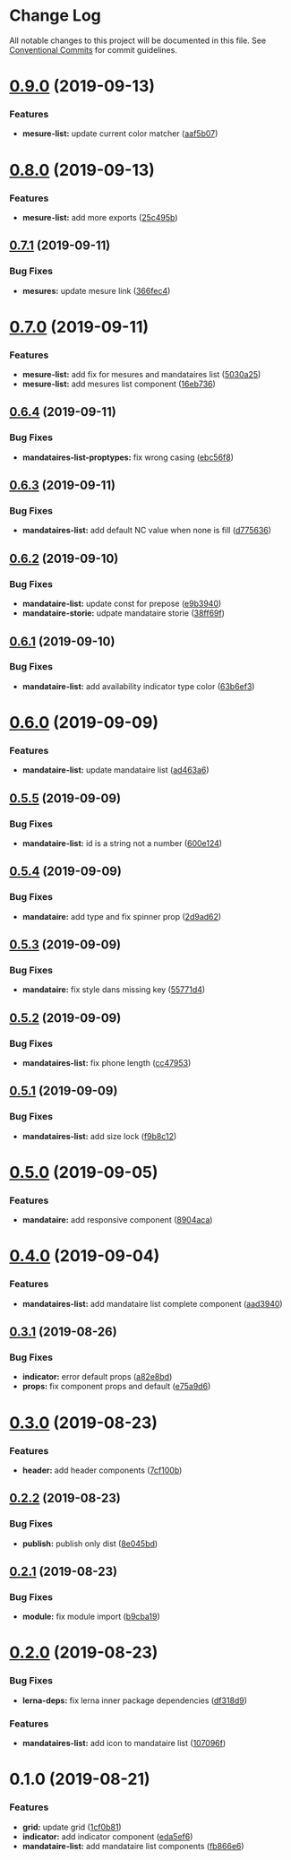 # Change Log

All notable changes to this project will be documented in this file.
See [Conventional Commits](https://conventionalcommits.org) for commit guidelines.

# [0.9.0](https://github.com/SocialGouv/emjpm-design-system/compare/@socialgouv/emjpm-ui-components@0.8.0...@socialgouv/emjpm-ui-components@0.9.0) (2019-09-13)


### Features

* **mesure-list:** update current color matcher ([aaf5b07](https://github.com/SocialGouv/emjpm-design-system/commit/aaf5b07))





# [0.8.0](https://github.com/SocialGouv/emjpm-design-system/compare/@socialgouv/emjpm-ui-components@0.7.1...@socialgouv/emjpm-ui-components@0.8.0) (2019-09-13)


### Features

* **mesure-list:** add more exports ([25c495b](https://github.com/SocialGouv/emjpm-design-system/commit/25c495b))





## [0.7.1](https://github.com/SocialGouv/emjpm-design-system/compare/@socialgouv/emjpm-ui-components@0.7.0...@socialgouv/emjpm-ui-components@0.7.1) (2019-09-11)


### Bug Fixes

* **mesures:** update mesure link ([366fec4](https://github.com/SocialGouv/emjpm-design-system/commit/366fec4))





# [0.7.0](https://github.com/SocialGouv/emjpm-design-system/compare/@socialgouv/emjpm-ui-components@0.6.4...@socialgouv/emjpm-ui-components@0.7.0) (2019-09-11)


### Features

* **mesure-list:** add fix for mesures and mandataires list ([5030a25](https://github.com/SocialGouv/emjpm-design-system/commit/5030a25))
* **mesure-list:** add mesures list component ([16eb736](https://github.com/SocialGouv/emjpm-design-system/commit/16eb736))





## [0.6.4](https://github.com/SocialGouv/emjpm-design-system/compare/@socialgouv/emjpm-ui-components@0.6.3...@socialgouv/emjpm-ui-components@0.6.4) (2019-09-11)


### Bug Fixes

* **mandataires-list-proptypes:** fix wrong casing ([ebc56f8](https://github.com/SocialGouv/emjpm-design-system/commit/ebc56f8))





## [0.6.3](https://github.com/SocialGouv/emjpm-design-system/compare/@socialgouv/emjpm-ui-components@0.6.2...@socialgouv/emjpm-ui-components@0.6.3) (2019-09-11)


### Bug Fixes

* **mandataires-list:** add default NC value when none is fill ([d775636](https://github.com/SocialGouv/emjpm-design-system/commit/d775636))





## [0.6.2](https://github.com/SocialGouv/emjpm-design-system/compare/@socialgouv/emjpm-ui-components@0.6.1...@socialgouv/emjpm-ui-components@0.6.2) (2019-09-10)


### Bug Fixes

* **mandataire-list:** update const for prepose ([e9b3940](https://github.com/SocialGouv/emjpm-design-system/commit/e9b3940))
* **mandataire-storie:** udpate mandataire storie ([38ff69f](https://github.com/SocialGouv/emjpm-design-system/commit/38ff69f))





## [0.6.1](https://github.com/SocialGouv/emjpm-design-system/compare/@socialgouv/emjpm-ui-components@0.6.0...@socialgouv/emjpm-ui-components@0.6.1) (2019-09-10)


### Bug Fixes

* **mandataire-list:** add availability indicator type color ([63b6ef3](https://github.com/SocialGouv/emjpm-design-system/commit/63b6ef3))





# [0.6.0](https://github.com/SocialGouv/emjpm-design-system/compare/@socialgouv/emjpm-ui-components@0.5.5...@socialgouv/emjpm-ui-components@0.6.0) (2019-09-09)


### Features

* **mandataire-list:** update mandataire list ([ad463a6](https://github.com/SocialGouv/emjpm-design-system/commit/ad463a6))





## [0.5.5](https://github.com/SocialGouv/emjpm-design-system/compare/@socialgouv/emjpm-ui-components@0.5.4...@socialgouv/emjpm-ui-components@0.5.5) (2019-09-09)


### Bug Fixes

* **mandataire-list:** id is a string not a number ([600e124](https://github.com/SocialGouv/emjpm-design-system/commit/600e124))





## [0.5.4](https://github.com/SocialGouv/emjpm-design-system/compare/@socialgouv/emjpm-ui-components@0.5.3...@socialgouv/emjpm-ui-components@0.5.4) (2019-09-09)


### Bug Fixes

* **mandataire:** add type and fix spinner prop ([2d9ad62](https://github.com/SocialGouv/emjpm-design-system/commit/2d9ad62))





## [0.5.3](https://github.com/SocialGouv/emjpm-design-system/compare/@socialgouv/emjpm-ui-components@0.5.2...@socialgouv/emjpm-ui-components@0.5.3) (2019-09-09)


### Bug Fixes

* **mandataire:** fix style dans missing key ([55771d4](https://github.com/SocialGouv/emjpm-design-system/commit/55771d4))





## [0.5.2](https://github.com/SocialGouv/emjpm-design-system/compare/@socialgouv/emjpm-ui-components@0.5.1...@socialgouv/emjpm-ui-components@0.5.2) (2019-09-09)


### Bug Fixes

* **mandataires-list:** fix phone length ([cc47953](https://github.com/SocialGouv/emjpm-design-system/commit/cc47953))





## [0.5.1](https://github.com/SocialGouv/emjpm-design-system/compare/@socialgouv/emjpm-ui-components@0.5.0...@socialgouv/emjpm-ui-components@0.5.1) (2019-09-09)


### Bug Fixes

* **mandataires-list:** add size lock ([f9b8c12](https://github.com/SocialGouv/emjpm-design-system/commit/f9b8c12))





# [0.5.0](https://github.com/SocialGouv/emjpm-design-system/compare/@socialgouv/emjpm-ui-components@0.4.0...@socialgouv/emjpm-ui-components@0.5.0) (2019-09-05)


### Features

* **mandataire:** add responsive component ([8904aca](https://github.com/SocialGouv/emjpm-design-system/commit/8904aca))





# [0.4.0](https://github.com/SocialGouv/emjpm-design-system/compare/@socialgouv/emjpm-ui-components@0.3.1...@socialgouv/emjpm-ui-components@0.4.0) (2019-09-04)


### Features

* **mandataires-list:** add mandataire list complete component ([aad3940](https://github.com/SocialGouv/emjpm-design-system/commit/aad3940))





## [0.3.1](https://github.com/SocialGouv/emjpm-design-system/compare/@socialgouv/emjpm-ui-components@0.3.0...@socialgouv/emjpm-ui-components@0.3.1) (2019-08-26)


### Bug Fixes

* **indicator:** error default props ([a82e8bd](https://github.com/SocialGouv/emjpm-design-system/commit/a82e8bd))
* **props:** fix component props and default ([e75a9d6](https://github.com/SocialGouv/emjpm-design-system/commit/e75a9d6))





# [0.3.0](https://github.com/SocialGouv/emjpm-design-system/compare/@socialgouv/emjpm-ui-components@0.2.2...@socialgouv/emjpm-ui-components@0.3.0) (2019-08-23)


### Features

* **header:** add header components ([7cf100b](https://github.com/SocialGouv/emjpm-design-system/commit/7cf100b))





## [0.2.2](https://github.com/SocialGouv/emjpm-design-system/compare/@socialgouv/emjpm-ui-components@0.2.1...@socialgouv/emjpm-ui-components@0.2.2) (2019-08-23)


### Bug Fixes

* **publish:** publish only dist ([8e045bd](https://github.com/SocialGouv/emjpm-design-system/commit/8e045bd))





## [0.2.1](https://github.com/SocialGouv/emjpm-design-system/compare/@socialgouv/emjpm-ui-components@0.2.0...@socialgouv/emjpm-ui-components@0.2.1) (2019-08-23)


### Bug Fixes

* **module:** fix module import ([b9cba19](https://github.com/SocialGouv/emjpm-design-system/commit/b9cba19))





# [0.2.0](https://github.com/SocialGouv/emjpm-design-system/compare/@socialgouv/emjpm-ui-components@0.1.0...@socialgouv/emjpm-ui-components@0.2.0) (2019-08-23)


### Bug Fixes

* **lerna-deps:** fix lerna inner package dependencies ([df318d9](https://github.com/SocialGouv/emjpm-design-system/commit/df318d9))


### Features

* **mandataires-list:** add icon to mandataire list ([107096f](https://github.com/SocialGouv/emjpm-design-system/commit/107096f))





# 0.1.0 (2019-08-21)


### Features

* **grid:** update grid ([1cf0b81](https://github.com/SocialGouv/emjpm-design-system/commit/1cf0b81))
* **indicator:** add indicator component ([eda5ef6](https://github.com/SocialGouv/emjpm-design-system/commit/eda5ef6))
* **mandataire-list:** add mandataire list components ([fb866e6](https://github.com/SocialGouv/emjpm-design-system/commit/fb866e6))
